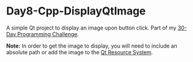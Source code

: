 # Day8-Cpp-DisplayQtImage
A simple Qt project to display an image upon button click. Part of my [30-Day Programming Challenge](https://showmethecodeblog.wordpress.com/2018/10/08/lets-celebrate/ "Let's Celebrate").

**Note:** In order to get the image to display, you will need to include an absolute path or add the image to the [Qt Resource System](http://doc.qt.io/qt-5/resources.html "The Qt Resource System").
